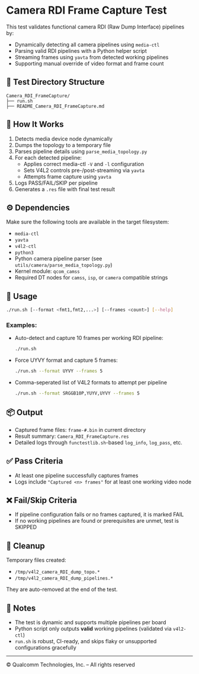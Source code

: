 # Camera RDI Frame Capture Test

This test validates functional camera RDI (Raw Dump Interface) pipelines by:

- Dynamically detecting all camera pipelines using `media-ctl`
- Parsing valid RDI pipelines with a Python helper script
- Streaming frames using `yavta` from detected working pipelines
- Supporting manual override of video format and frame count

## 📁 Test Directory Structure

```
Camera_RDI_FrameCapture/
├── run.sh
├── README_Camera_RDI_FrameCapture.md

```

## 🧠 How It Works

1. Detects media device node dynamically
2. Dumps the topology to a temporary file
3. Parses pipeline details using `parse_media_topology.py`
4. For each detected pipeline:
   - Applies correct media-ctl `-V` and `-l` configuration
   - Sets V4L2 controls pre-/post-streaming via `yavta`
   - Attempts frame capture using `yavta`
5. Logs PASS/FAIL/SKIP per pipeline
6. Generates a `.res` file with final test result

## ⚙️ Dependencies

Make sure the following tools are available in the target filesystem:

- `media-ctl`
- `yavta`
- `v4l2-ctl`
- `python3`
- Python camera pipeline parser (see `utils/camera/parse_media_topology.py`)
- Kernel module: `qcom_camss`
- Required DT nodes for `camss`, `isp`, or `camera` compatible strings

## 🧪 Usage

```sh
./run.sh [--format <fmt1,fmt2,...>] [--frames <count>] [--help]
```

### Examples:

- Auto-detect and capture 10 frames per working RDI pipeline:
  ```sh
  ./run.sh
  ```

- Force UYVY format and capture 5 frames:
  ```sh
  ./run.sh --format UYVY --frames 5
  ```

- Comma-seperated list of V4L2 formats to attempt per pipeline
  ```sh
  ./run.sh --format SRGGB10P,YUYV,UYVY --frames 5
  ```

## 📦 Output

- Captured frame files: `frame-#.bin` in current directory
- Result summary: `Camera_RDI_FrameCapture.res`
- Detailed logs through `functestlib.sh`-based `log_info`, `log_pass`, etc.

## ✅ Pass Criteria

- At least one pipeline successfully captures frames
- Logs include `"Captured <n> frames"` for at least one working video node

## ❌ Fail/Skip Criteria

- If pipeline configuration fails or no frames captured, it is marked FAIL
- If no working pipelines are found or prerequisites are unmet, test is SKIPPED

## 🧼 Cleanup

Temporary files created:
- `/tmp/v4l2_camera_RDI_dump_topo.*`
- `/tmp/v4l2_camera_RDI_dump_pipelines.*`

They are auto-removed at the end of the test.

## 📝 Notes

- The test is dynamic and supports multiple pipelines per board
- Python script only outputs **valid** working pipelines (validated via `v4l2-ctl`)
- `run.sh` is robust, CI-ready, and skips flaky or unsupported configurations gracefully

---

© Qualcomm Technologies, Inc. – All rights reserved
